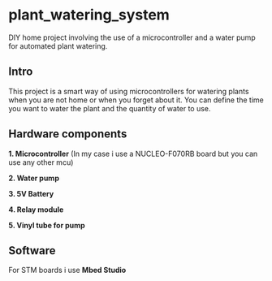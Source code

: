 # plant_watering_system
DIY home project involving the use of a microcontroller and a water pump for automated plant watering.

## Intro
This project is a smart way of using microcontrollers for watering plants when you are not home or when you forget about it. You 
can define the time you want to water the plant and the quantity of water to use.

## Hardware components
**1. Microcontroller** (In my case i use a NUCLEO-F070RB board but you can use any other mcu)

**2. Water pump**

**3. 5V Battery**

**4. Relay module**

**5. Vinyl tube for pump**

## Software

For STM boards i use **Mbed Studio**
